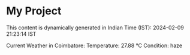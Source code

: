 # My Project

This content is dynamically generated in Indian Time (IST): 2024-02-09 21:23:14 IST


Current Weather in Coimbatore:
Temperature: 27.88 °C
Condition: haze
